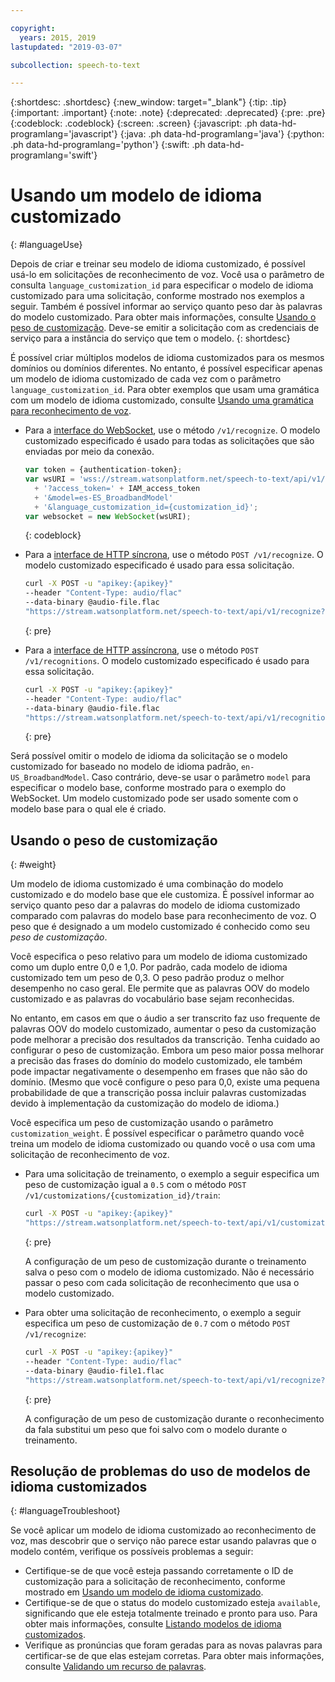 ```yaml
---

copyright:
  years: 2015, 2019
lastupdated: "2019-03-07"

subcollection: speech-to-text

---
```


{:shortdesc: .shortdesc}
{:new_window: target="_blank"}
{:tip: .tip}
{:important: .important}
{:note: .note}
{:deprecated: .deprecated}
{:pre: .pre}
{:codeblock: .codeblock}
{:screen: .screen}
{:javascript: .ph data-hd-programlang='javascript'}
{:java: .ph data-hd-programlang='java'}
{:python: .ph data-hd-programlang='python'}
{:swift: .ph data-hd-programlang='swift'}

# Usando um modelo de idioma customizado
{: #languageUse}

Depois de criar e treinar seu modelo de idioma customizado, é possível usá-lo em solicitações de reconhecimento de voz. Você usa o parâmetro de consulta `language_customization_id` para especificar o modelo de idioma customizado para uma solicitação, conforme mostrado nos exemplos a seguir. Também é possível informar ao serviço quanto peso dar às palavras do modelo customizado. Para obter mais informações, consulte [Usando o peso de customização](#weight). Deve-se emitir a solicitação com as credenciais de serviço para a instância do serviço que tem o modelo.
{: shortdesc}

É possível criar múltiplos modelos de idioma customizados para os mesmos domínios ou domínios diferentes. No entanto, é possível especificar apenas um modelo de idioma customizado de cada vez com o parâmetro `language_customization_id`. Para obter exemplos que usam uma gramática com um modelo de idioma customizado, consulte [Usando uma gramática para reconhecimento de voz](/docs/services/speech-to-text/grammar-use.html).

-   Para a [interface do WebSocket](/docs/services/speech-to-text/websockets.html), use o método `/v1/recognize`. O modelo customizado especificado é usado para todas as solicitações que são enviadas por meio da conexão.

    ```javascript
    var token = {authentication-token};
    var wsURI = 'wss://stream.watsonplatform.net/speech-to-text/api/v1/recognize'
      + '?access_token=' + IAM_access_token
      + '&model=es-ES_BroadbandModel'
      + '&language_customization_id={customization_id}';
    var websocket = new WebSocket(wsURI);
    ```
    {: codeblock}
-   Para a [interface de HTTP síncrona](/docs/services/speech-to-text/http.html), use o método `POST /v1/recognize`. O modelo customizado especificado é usado para essa solicitação.

    ```bash
    curl -X POST -u "apikey:{apikey}"
    --header "Content-Type: audio/flac"
    --data-binary @audio-file.flac
    "https://stream.watsonplatform.net/speech-to-text/api/v1/recognize?language_customization_id={customization_id}"
    ```
    {: pre}
-   Para a [interface de HTTP assíncrona](/docs/services/speech-to-text/async.html), use o método `POST /v1/recognitions`. O modelo customizado especificado é usado para essa solicitação.

    ```bash
    curl -X POST -u "apikey:{apikey}"
    --header "Content-Type: audio/flac"
    --data-binary @audio-file.flac
    "https://stream.watsonplatform.net/speech-to-text/api/v1/recognitions?language_customization_id={customization_id}"
    ```
    {: pre}

Será possível omitir o modelo de idioma da solicitação se o modelo customizado for baseado no modelo de idioma padrão, `en-US_BroadbandModel`. Caso contrário, deve-se usar o parâmetro `model` para especificar o modelo base, conforme mostrado para o exemplo do WebSocket. Um modelo customizado pode ser usado somente com o modelo base para o qual ele é criado.

## Usando o peso de customização
{: #weight}

Um modelo de idioma customizado é uma combinação do modelo customizado e do modelo base que ele customiza. É possível informar ao serviço quanto peso dar a palavras do modelo de idioma customizado comparado com palavras do modelo base para reconhecimento de voz. O peso que é designado a um modelo customizado é conhecido como seu *peso de customização*.

Você especifica o peso relativo para um modelo de idioma customizado como um duplo entre 0,0 e 1,0. Por padrão, cada modelo de idioma customizado tem um peso de 0,3. O peso padrão produz o melhor desempenho no caso geral. Ele permite que as palavras OOV do modelo customizado e as palavras do vocabulário base sejam reconhecidas.

No entanto, em casos em que o áudio a ser transcrito faz uso frequente de palavras OOV do modelo customizado, aumentar o peso da customização pode melhorar a precisão dos resultados da transcrição. Tenha cuidado ao configurar o peso de customização. Embora um peso maior possa melhorar a precisão das frases do domínio do modelo customizado, ele também pode impactar negativamente o desempenho em frases que não são do domínio. (Mesmo que você configure o peso para 0,0, existe uma pequena probabilidade de que a transcrição possa incluir palavras customizadas devido à implementação da customização do modelo de idioma.)

Você especifica um peso de customização usando o parâmetro `customization_weight`. É possível especificar o parâmetro quando você treina um modelo de idioma customizado ou quando você o usa com uma solicitação de reconhecimento de voz.

-   Para uma solicitação de treinamento, o exemplo a seguir especifica um peso de customização igual a `0.5` com o método `POST /v1/customizations/{customization_id}/train`:

    ```bash
    curl -X POST -u "apikey:{apikey}"
    "https://stream.watsonplatform.net/speech-to-text/api/v1/customizations/{customization_id}/train?customization_weight=0.5"
    ```
    {: pre}

    A configuração de um peso de customização durante o treinamento salva o peso com o modelo de idioma customizado. Não é necessário passar o peso com cada solicitação de reconhecimento que usa o modelo customizado.

-   Para obter uma solicitação de reconhecimento, o exemplo a seguir especifica um peso de customização de `0.7` com o método `POST /v1/recognize`:

    ```bash
    curl -X POST -u "apikey:{apikey}"
    --header "Content-Type: audio/flac"
    --data-binary @audio-file1.flac
    "https://stream.watsonplatform.net/speech-to-text/api/v1/recognize?language_customization_id={customization_id}&customization_weight=0.7"
    ```
    {: pre}

    A configuração de um peso de customização durante o reconhecimento da fala substitui um peso que foi salvo com o modelo durante o treinamento.

## Resolução de problemas do uso de modelos de idioma customizados
{: #languageTroubleshoot}

Se você aplicar um modelo de idioma customizado ao reconhecimento de voz, mas descobrir que o serviço não parece estar usando palavras que o modelo contém, verifique os possíveis problemas a seguir:

-   Certifique-se de que você esteja passando corretamente o ID de customização para a solicitação de reconhecimento, conforme mostrado em [Usando um modelo de idioma customizado](#languageUse).
-   Certifique-se de que o status do modelo customizado esteja `available`, significando que ele esteja totalmente treinado e pronto para uso. Para obter mais informações, consulte [Listando modelos de idioma customizados](/docs/services/speech-to-text/language-models.html#listModels-language).
-   Verifique as pronúncias que foram geradas para as novas palavras para certificar-se de que elas estejam corretas. Para obter mais informações, consulte [Validando um recurso de palavras](/docs/services/speech-to-text/language-resource.html#validateModel).

